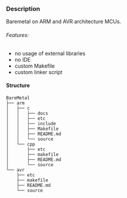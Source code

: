 ### Description
Baremetal on ARM and AVR architecture MCUs.
###### Features:
* no usage of external libraries
* no IDE
* custom Makefile
* custom linker script

#### Structure
```
BareMetal
├── arm
│   ├── c
│   │   ├── docs
│   │   ├── etc
│   │   ├── include
│   │   ├── Makefile
│   │   ├── README.md
│   │   └── source
│   └── cpp
│       ├── etc
│       ├── makefile
│       ├── README.md
│       └── source
└── avr
    ├── etc
    ├── makefile
    ├── README.md
    └── source
```
